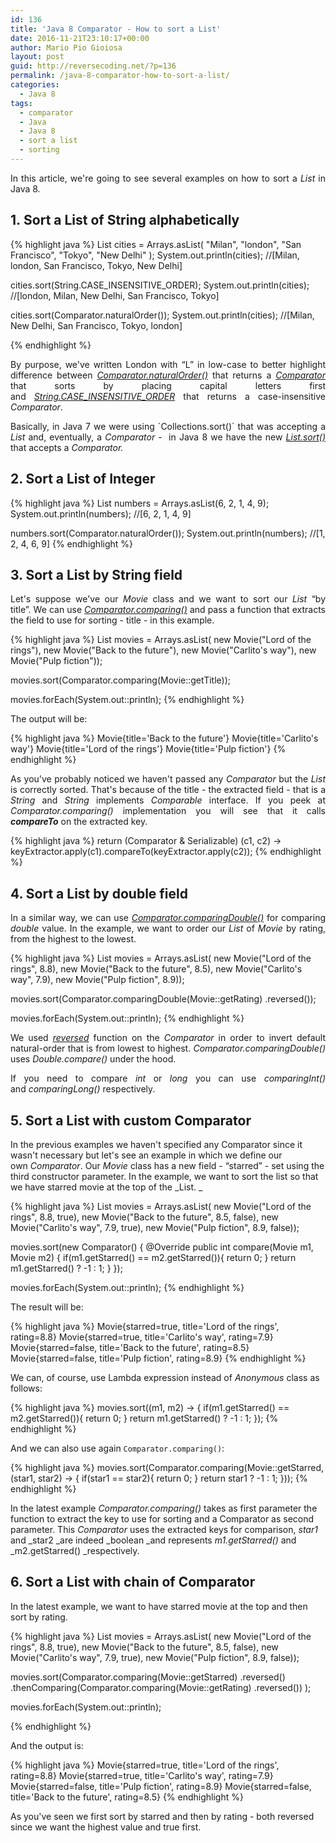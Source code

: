 ```yaml
---
id: 136
title: 'Java 8 Comparator - How to sort a List'
date: 2016-11-21T23:10:17+00:00
author: Mario Pio Gioiosa
layout: post
guid: http://reversecoding.net/?p=136
permalink: /java-8-comparator-how-to-sort-a-list/
categories:
  - Java 8
tags:
  - comparator
  - Java
  - Java 8
  - sort a list
  - sorting
---
```

<p style="text-align: justify;">
  In this article, we're going to see several examples on how to sort a <em>List</em> in Java 8.
</p>

## 1. Sort a List of String alphabetically

{% highlight java %}
List<String> cities = Arrays.asList(
       "Milan",
       "london",
       "San Francisco",
       "Tokyo",
       "New Delhi"
);
System.out.println(cities);
//[Milan, london, San Francisco, Tokyo, New Delhi]

cities.sort(String.CASE_INSENSITIVE_ORDER);
System.out.println(cities);
//[london, Milan, New Delhi, San Francisco, Tokyo]

cities.sort(Comparator.naturalOrder());
System.out.println(cities);
//[Milan, New Delhi, San Francisco, Tokyo, london]

{% endhighlight %}


<p style="text-align: justify;">
  By purpose, we've written London with &#8220;L&#8221; in low-case to better highlight difference between <em><a href="https://docs.oracle.com/javase/8/docs/api/java/util/Comparator.html#naturalOrder--" target="_blank" rel="noopener">Comparator.naturalOrder()</a> </em>that<em> </em>returns a <a href="https://docs.oracle.com/javase/8/docs/api/java/util/Comparator.html" target="_blank" rel="noopener"><em>Comparator</em></a> that sorts by placing capital letters first and <em><a href="http://docs.oracle.com/javase/8/docs/api/java/lang/String.html#CASE_INSENSITIVE_ORDER">String.CASE_INSENSITIVE_ORDER</a> </em>that returns a case-insensitive <em>Comparator</em>.
</p>

<p style="text-align: justify;">
  Basically, in Java 7 we were using `Collections.sort()` that was accepting a <em>List</em> and, eventually, a <em>Comparator</em> -  in Java 8 we have the new <em><a href="http://docs.oracle.com/javase/8/docs/api/java/util/List.html#sort-java.util.Comparator-" target="_blank" rel="noopener">List.sort()</a></em> that accepts a <em>Comparator</em><em>.</em>
</p>

## 2. Sort a List of Integer

{% highlight java %}
List<Integer> numbers = Arrays.asList(6, 2, 1, 4, 9);
System.out.println(numbers); //[6, 2, 1, 4, 9]

numbers.sort(Comparator.naturalOrder());
System.out.println(numbers); //[1, 2, 4, 6, 9]
{% endhighlight %}


## 3. Sort a List by String field

<p style="text-align: justify;">
  Let's suppose we've our <em>Movie</em> class and we want to sort our <em>List</em> &#8220;by title&#8221;. We can use <a href="https://docs.oracle.com/javase/8/docs/api/java/util/Comparator.html#comparing-java.util.function.Function-" target="_blank" rel="noopener"><em>Comparator.comparing()</em></a> and pass a function that extracts the field to use for sorting - title - in this example.
</p>

{% highlight java %}
List<Movie> movies = Arrays.asList(
        new Movie("Lord of the rings"),
        new Movie("Back to the future"),
        new Movie("Carlito's way"),
        new Movie("Pulp fiction"));

movies.sort(Comparator.comparing(Movie::getTitle));

movies.forEach(System.out::println);
{% endhighlight %}


The output will be:

{% highlight java %}
Movie{title='Back to the future'}
Movie{title='Carlito's way'}
Movie{title='Lord of the rings'}
Movie{title='Pulp fiction'}
{% endhighlight %}


<p style="text-align: justify;">
  As you've probably noticed we haven't passed any <em>Comparator </em>but the <em>List</em> is correctly sorted. That's because of the title - the extracted field - that is a <em>String</em> and <em>String</em> implements <em>Comparable</em> interface. If you peek at <em>Comparator.comparing()</em> implementation you will see that it calls <strong><em>compareTo</em></strong> on the extracted key.
</p>

{% highlight java %}
return (Comparator<T> & Serializable)
            (c1, c2) -> keyExtractor.apply(c1).compareTo(keyExtractor.apply(c2));
{% endhighlight %}


## 4. Sort a List by double field

<p style="text-align: justify;">
  In a similar way, we can use <a href="https://docs.oracle.com/javase/8/docs/api/java/util/Comparator.html#comparingDouble-java.util.function.ToDoubleFunction-" target="_blank" rel="noopener"><em>Comparator.comparingDouble()</em></a> for comparing <em>double</em> value. In the example, we want to order our <em>List</em> of <em>Movie</em> by rating, from the highest to the lowest.
</p>

{% highlight java %}
List<Movie> movies = Arrays.asList(
        new Movie("Lord of the rings", 8.8),
        new Movie("Back to the future", 8.5),
        new Movie("Carlito's way", 7.9),
        new Movie("Pulp fiction", 8.9));

movies.sort(Comparator.comparingDouble(Movie::getRating)
                      .reversed());

movies.forEach(System.out::println);
{% endhighlight %}


<p style="text-align: justify;">
  We used <a href="https://docs.oracle.com/javase/8/docs/api/java/util/Comparator.html#reversed--" target="_blank" rel="noopener"><em>reversed</em></a> function on the <em>Comparator</em> in order to invert default natural-order that is from lowest to highest. <em>Comparator.comparingDouble()</em> uses <em>Double.compare()</em> under the hood.
</p>

<p style="text-align: justify;">
  If you need to compare <em>int</em> or <em>long</em> you can use <em>comparingInt()</em> and <em>comparingLong() </em>respectively<em>.</em>
</p>

## 5. Sort a List with custom Comparator

In the previous examples we haven't specified any Comparator since it wasn't necessary but let's see an example in which we define our own _Comparator_. Our _Movie_ class has a new field - &#8220;starred&#8221; - set using the third constructor parameter. In the example, we want to sort the list so that we have starred movie at the top of the _List. _

{% highlight java %}
List<Movie> movies = Arrays.asList(
        new Movie("Lord of the rings", 8.8, true),
        new Movie("Back to the future", 8.5, false),
        new Movie("Carlito's way", 7.9, true),
        new Movie("Pulp fiction", 8.9, false));

movies.sort(new Comparator<Movie>() {
    @Override
    public int compare(Movie m1, Movie m2) {
        if(m1.getStarred() == m2.getStarred()){
            return 0;
        }
        return m1.getStarred() ? -1 : 1;
     }
});

movies.forEach(System.out::println);
{% endhighlight %}


The result will be:

{% highlight java %}
Movie{starred=true, title='Lord of the rings', rating=8.8}
Movie{starred=true, title='Carlito's way', rating=7.9}
Movie{starred=false, title='Back to the future', rating=8.5}
Movie{starred=false, title='Pulp fiction', rating=8.9}
{% endhighlight %}


We can, of course, use Lambda expression instead of _Anonymous_ class as follows:

{% highlight java %}
movies.sort((m1, m2) -> {
    if(m1.getStarred() == m2.getStarred()){
        return 0;
    }
    return m1.getStarred() ? -1 : 1;
});
{% endhighlight %}


And we can also use again `Comparator.comparing()`:

{% highlight java %}
movies.sort(Comparator.comparing(Movie::getStarred, (star1, star2) -> {
    if(star1 == star2){
         return 0;
    }
    return star1 ? -1 : 1;
}));
{% endhighlight %}


In the latest example _Comparator.comparing()_ takes as first parameter the function to extract the key to use for sorting and a Comparator as second parameter. This _Comparator_ uses the extracted keys for comparison, _star1_ and _star2 _are indeed _boolean _and represents _m1.getStarred()_ and _m2.getStarred() _respectively.

## 6. Sort a List with chain of Comparator

In the latest example, we want to have starred movie at the top and then sort by rating.

{% highlight java %}
List<Movie> movies = Arrays.asList(
        new Movie("Lord of the rings", 8.8, true),
        new Movie("Back to the future", 8.5, false),
        new Movie("Carlito's way", 7.9, true),
        new Movie("Pulp fiction", 8.9, false));

movies.sort(Comparator.comparing(Movie::getStarred)
                      .reversed()
                      .thenComparing(Comparator.comparing(Movie::getRating)
                      .reversed())
);

movies.forEach(System.out::println);

{% endhighlight %}


And the output is:

{% highlight java %}
Movie{starred=true, title='Lord of the rings', rating=8.8}
Movie{starred=true, title='Carlito's way', rating=7.9}
Movie{starred=false, title='Pulp fiction', rating=8.9}
Movie{starred=false, title='Back to the future', rating=8.5}
{% endhighlight %}


As you've seen we first sort by starred and then by rating - both reversed since we want the highest value and true first.